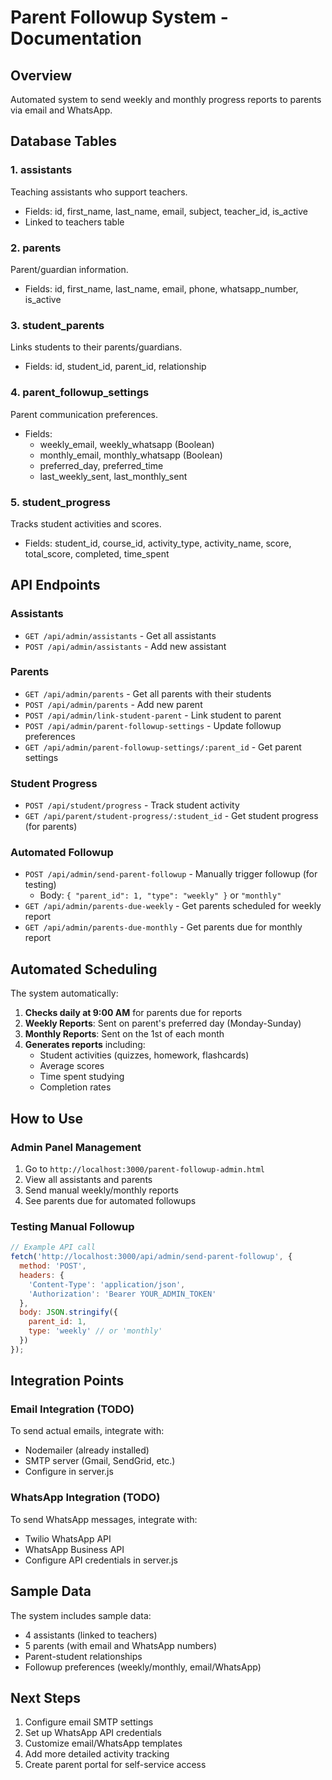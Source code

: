 # Parent Followup System - Documentation

## Overview
Automated system to send weekly and monthly progress reports to parents via email and WhatsApp.

## Database Tables

### 1. **assistants**
Teaching assistants who support teachers.
- Fields: id, first_name, last_name, email, subject, teacher_id, is_active
- Linked to teachers table

### 2. **parents**
Parent/guardian information.
- Fields: id, first_name, last_name, email, phone, whatsapp_number, is_active

### 3. **student_parents**
Links students to their parents/guardians.
- Fields: id, student_id, parent_id, relationship

### 4. **parent_followup_settings**
Parent communication preferences.
- Fields:
  - weekly_email, weekly_whatsapp (Boolean)
  - monthly_email, monthly_whatsapp (Boolean)
  - preferred_day, preferred_time
  - last_weekly_sent, last_monthly_sent

### 5. **student_progress**
Tracks student activities and scores.
- Fields: student_id, course_id, activity_type, activity_name, score, total_score, completed, time_spent

## API Endpoints

### Assistants
- `GET /api/admin/assistants` - Get all assistants
- `POST /api/admin/assistants` - Add new assistant

### Parents
- `GET /api/admin/parents` - Get all parents with their students
- `POST /api/admin/parents` - Add new parent
- `POST /api/admin/link-student-parent` - Link student to parent
- `POST /api/admin/parent-followup-settings` - Update followup preferences
- `GET /api/admin/parent-followup-settings/:parent_id` - Get parent settings

### Student Progress
- `POST /api/student/progress` - Track student activity
- `GET /api/parent/student-progress/:student_id` - Get student progress (for parents)

### Automated Followup
- `POST /api/admin/send-parent-followup` - Manually trigger followup (for testing)
  - Body: `{ "parent_id": 1, "type": "weekly" }` or `"monthly"`
- `GET /api/admin/parents-due-weekly` - Get parents scheduled for weekly report
- `GET /api/admin/parents-due-monthly` - Get parents due for monthly report

## Automated Scheduling

The system automatically:
1. **Checks daily at 9:00 AM** for parents due for reports
2. **Weekly Reports**: Sent on parent's preferred day (Monday-Sunday)
3. **Monthly Reports**: Sent on the 1st of each month
4. **Generates reports** including:
   - Student activities (quizzes, homework, flashcards)
   - Average scores
   - Time spent studying
   - Completion rates

## How to Use

### Admin Panel Management
1. Go to `http://localhost:3000/parent-followup-admin.html`
2. View all assistants and parents
3. Send manual weekly/monthly reports
4. See parents due for automated followups

### Testing Manual Followup
```javascript
// Example API call
fetch('http://localhost:3000/api/admin/send-parent-followup', {
  method: 'POST',
  headers: {
    'Content-Type': 'application/json',
    'Authorization': 'Bearer YOUR_ADMIN_TOKEN'
  },
  body: JSON.stringify({
    parent_id: 1,
    type: 'weekly' // or 'monthly'
  })
});
```

## Integration Points

### Email Integration (TODO)
To send actual emails, integrate with:
- Nodemailer (already installed)
- SMTP server (Gmail, SendGrid, etc.)
- Configure in server.js

### WhatsApp Integration (TODO)
To send WhatsApp messages, integrate with:
- Twilio WhatsApp API
- WhatsApp Business API
- Configure API credentials in server.js

## Sample Data
The system includes sample data:
- 4 assistants (linked to teachers)
- 5 parents (with email and WhatsApp numbers)
- Parent-student relationships
- Followup preferences (weekly/monthly, email/WhatsApp)

## Next Steps
1. Configure email SMTP settings
2. Set up WhatsApp API credentials
3. Customize email/WhatsApp templates
4. Add more detailed activity tracking
5. Create parent portal for self-service access












